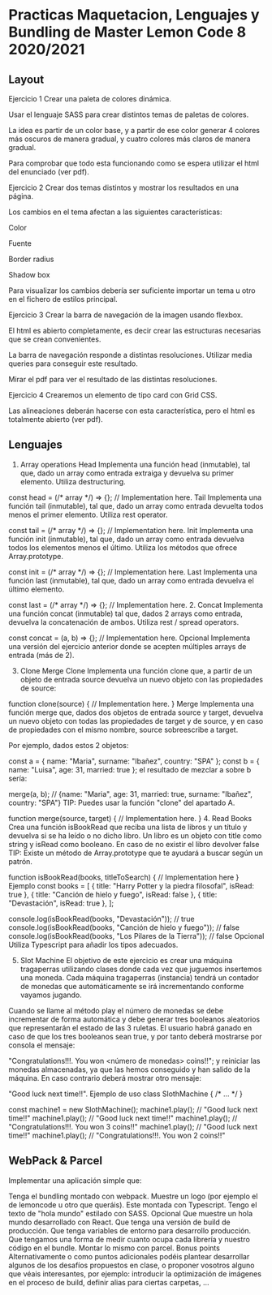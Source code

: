 # Practicas Maquetacion, Lenguajes y Bundling de Master Lemon Code 8 2020/2021
## Layout

Ejercicio 1
Crear una paleta de colores dinámica.

Usar el lenguaje SASS para crear distintos temas de paletas de colores.

La idea es partir de un color base, y a partir de ese color generar 4 colores más oscuros de manera gradual, y cuatro colores más claros de manera gradual.

Para comprobar que todo esta funcionando como se espera utilizar el html del enunciado (ver pdf).

Ejercicio 2
Crear dos temas distintos y mostrar los resultados en una página.

Los cambios en el tema afectan a las siguientes características:

Color

Fuente

Border radius

Shadow box

Para visualizar los cambios debería ser suficiente importar un tema u otro en el fichero de estilos principal.

Ejercicio 3
Crear la barra de navegación de la imagen usando flexbox.

El html es abierto completamente, es decir crear las estructuras necesarias que se crean convenientes.

La barra de navegación responde a distintas resoluciones. Utilizar media queries para conseguir este resultado.

Mirar el pdf para ver el resultado de las distintas resoluciones.

Ejercicio 4
Crearemos un elemento de tipo card con Grid CSS.

Las alineaciones deberán hacerse con esta característica, pero el html es totalmente abierto (ver pdf).

## Lenguajes
1. Array operations
Head
Implementa una función head (inmutable), tal que, dado un array como entrada extraiga y devuelva su primer elemento. Utiliza destructuring.

const head = (/* array */) => {}; // Implementation here.
Tail
Implementa una función tail (inmutable), tal que, dado un array como entrada devuelta todos menos el primer elemento. Utiliza rest operator.

const tail = (/* array */) => {}; // Implementation here.
Init
Implementa una función init (inmutable), tal que, dado un array como entrada devuelva todos los elementos menos el último. Utiliza los métodos que ofrece Array.prototype.

const init = (/* array */) => {}; // Implementation here.
Last
Implementa una función last (inmutable), tal que, dado un array como entrada devuelva el último elemento.

const last = (/* array */) => {}; // Implementation here.
2. Concat
Implementa una función concat (inmutable) tal que, dados 2 arrays como entrada, devuelva la concatenación de ambos. Utiliza rest / spread operators.

const concat = (a, b) => {}; // Implementation here.
Opcional
Implementa una versión del ejercicio anterior donde se acepten múltiples arrays de entrada (más de 2).

3. Clone Merge
Clone
Implementa una función clone que, a partir de un objeto de entrada source devuelva un nuevo objeto con las propiedades de source:

function clone(source) {
  // Implementation here.
}
Merge
Implementa una función merge que, dados dos objetos de entrada source y target, devuelva un nuevo objeto con todas las propiedades de target y de source, y en caso de propiedades con el mismo nombre, source sobreescribe a target.

Por ejemplo, dados estos 2 objetos:

const a = { name: "Maria", surname: "Ibañez", country: "SPA" };
const b = { name: "Luisa", age: 31, married: true };
el resultado de mezclar a sobre b sería:

merge(a, b); // {name: "Maria", age: 31, married: true, surname: "Ibañez", country: "SPA"}
TIP: Puedes usar la función "clone" del apartado A.

function merge(source, target) {
  // Implementation here.
}
4. Read Books
Crea una función isBookRead que reciba una lista de libros y un título y devuelva si se ha leído o no dicho libro. Un libro es un objeto con title como string y isRead como booleano. En caso de no existir el libro devolver false TIP: Existe un método de Array.prototype que te ayudará a buscar según un patrón.

function isBookRead(books, titleToSearch) {
  // Implementation here
}
Ejemplo
const books = [
  { title: "Harry Potter y la piedra filosofal", isRead: true },
  { title: "Canción de hielo y fuego", isRead: false },
  { title: "Devastación", isRead: true },
];

console.log(isBookRead(books, "Devastación")); // true
console.log(isBookRead(books, "Canción de hielo y fuego")); // false
console.log(isBookRead(books, "Los Pilares de la Tierra")); // false
Opcional
Utiliza Typescript para añadir los tipos adecuados.

5. Slot Machine
El objetivo de este ejercicio es crear una máquina tragaperras utilizando clases donde cada vez que juguemos insertemos una moneda. Cada máquina tragaperras (instancia) tendrá un contador de monedas que automáticamente se irá incrementando conforme vayamos jugando.

Cuando se llame al método play el número de monedas se debe incrementar de forma automática y debe generar tres booleanos aleatorios que representarán el estado de las 3 ruletas. El usuario habrá ganado en caso de que los tres booleanos sean true, y por tanto deberá mostrarse por consola el mensaje:

"Congratulations!!!. You won <número de monedas> coins!!";
y reiniciar las monedas almacenadas, ya que las hemos conseguido y han salido de la máquina. En caso contrario deberá mostrar otro mensaje:

"Good luck next time!!".
Ejemplo de uso
class SlothMachine {
  /* ... */
}

const machine1 = new SlothMachine();
machine1.play(); // "Good luck next time!!"
machine1.play(); // "Good luck next time!!"
machine1.play(); // "Congratulations!!!. You won 3 coins!!"
machine1.play(); // "Good luck next time!!"
machine1.play(); // "Congratulations!!!. You won 2 coins!!"

## WebPack & Parcel

Implementar una aplicación simple que:

Tenga el bundling montado con webpack.
Muestre un logo (por ejemplo el de lemoncode u otro que queráis).
Este montada con Typescript.
Tengo el texto de "hola mundo" estilado con SASS.
Opcional
Que muestre un hola mundo desarrollado con React.
Que tenga una versión de build de producción.
Que tenga variables de entorno para desarrollo producción.
Que tengamos una forma de medir cuanto ocupa cada librería y nuestro código en el bundle.
Montar lo mismo con parcel.
Bonus points
Alternativamente o como puntos adicionales podéis plantear desarrollar algunos de los desafíos propuestos en clase, o proponer vosotros alguno que véais interesantes, por ejemplo: introducir la optimización de imágenes en el proceso de build, definir alias para ciertas carpetas, ...
